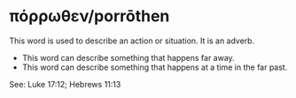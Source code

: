 # πόρρωθεν/porrōthen
This word is used to describe an action or situation. It is an adverb.
* This word can describe something that happens far away.
* This word can describe something that happens at a time in the far past.

See: Luke 17:12; Hebrews 11:13
